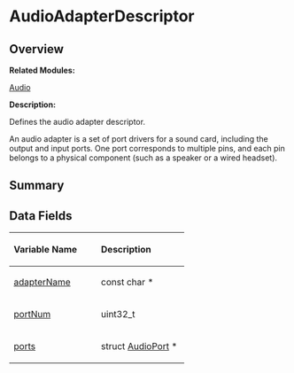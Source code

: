# AudioAdapterDescriptor<a name="ZH-CN_TOPIC_0000001055518080"></a>

## **Overview**<a name="section1904948640093529"></a>

**Related Modules:**

[Audio](Audio.md)

**Description:**

Defines the audio adapter descriptor. 

An audio adapter is a set of port drivers for a sound card, including the output and input ports. One port corresponds to multiple pins, and each pin belongs to a physical component \(such as a speaker or a wired headset\). 

## **Summary**<a name="section680143796093529"></a>

## Data Fields<a name="pub-attribs"></a>

<a name="table1658179936093529"></a>
<table><thead align="left"><tr id="row606276817093529"><th class="cellrowborder" valign="top" width="50%" id="mcps1.1.3.1.1"><p id="p1594580551093529"><a name="p1594580551093529"></a><a name="p1594580551093529"></a>Variable Name</p>
</th>
<th class="cellrowborder" valign="top" width="50%" id="mcps1.1.3.1.2"><p id="p1858548344093529"><a name="p1858548344093529"></a><a name="p1858548344093529"></a>Description</p>
</th>
</tr>
</thead>
<tbody><tr id="row435125776093529"><td class="cellrowborder" valign="top" width="50%" headers="mcps1.1.3.1.1 "><p id="p2028291411093529"><a name="p2028291411093529"></a><a name="p2028291411093529"></a><a href="Audio.md#gadbe46bc7d9b4c20c409e30942ad794cf">adapterName</a></p>
</td>
<td class="cellrowborder" valign="top" width="50%" headers="mcps1.1.3.1.2 "><p id="p2073059048093529"><a name="p2073059048093529"></a><a name="p2073059048093529"></a>const char *&nbsp;</p>
</td>
</tr>
<tr id="row1988902656093529"><td class="cellrowborder" valign="top" width="50%" headers="mcps1.1.3.1.1 "><p id="p1276541088093529"><a name="p1276541088093529"></a><a name="p1276541088093529"></a><a href="Audio.md#ga2bef8f9b5ea3c1e30639fcb3ec8dd717">portNum</a></p>
</td>
<td class="cellrowborder" valign="top" width="50%" headers="mcps1.1.3.1.2 "><p id="p91333119093529"><a name="p91333119093529"></a><a name="p91333119093529"></a>uint32_t&nbsp;</p>
</td>
</tr>
<tr id="row148788291093529"><td class="cellrowborder" valign="top" width="50%" headers="mcps1.1.3.1.1 "><p id="p315421344093529"><a name="p315421344093529"></a><a name="p315421344093529"></a><a href="Audio.md#ga64d0c55b881fb0a3bc15b2fecea86f24">ports</a></p>
</td>
<td class="cellrowborder" valign="top" width="50%" headers="mcps1.1.3.1.2 "><p id="p238762385093529"><a name="p238762385093529"></a><a name="p238762385093529"></a>struct <a href="AudioPort.md">AudioPort</a> *&nbsp;</p>
</td>
</tr>
</tbody>
</table>

